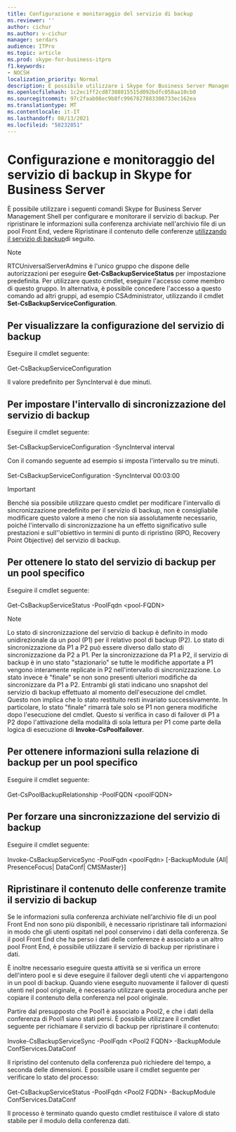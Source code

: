 ```yaml
---
title: Configurazione e monitoraggio del servizio di backup
ms.reviewer: ''
author: cichur
ms.author: v-cichur
manager: serdars
audience: ITPro
ms.topic: article
ms.prod: skype-for-business-itpro
f1.keywords:
- NOCSH
localization_priority: Normal
description: È possibile utilizzare i Skype for Business Server Management Shell per configurare e monitorare il servizio di backup.
ms.openlocfilehash: 1c2ec1ff2cd87388015515d092bdfc058aa10cb0
ms.sourcegitcommit: 97c2faab08ec9b8fc9967827883308733ec162ea
ms.translationtype: MT
ms.contentlocale: it-IT
ms.lasthandoff: 08/13/2021
ms.locfileid: "58232851"
---
```

# <a name="configuring-and-monitoring-the-backup-service-in-skype-for-business-server"></a>Configurazione e monitoraggio del servizio di backup in Skype for Business Server

È possibile utilizzare i seguenti comandi Skype for Business Server Management Shell per configurare e monitorare il servizio di backup. Per ripristinare le informazioni sulla conferenza archiviate nell'archivio file di un pool Front End, vedere Ripristinare il contenuto delle conferenze [utilizzando il servizio di backup](#restore-conference-contents-using-the-backup-service)di seguito.

> [!NOTE]  
> RTCUniversalServerAdmins è l'unico gruppo che dispone delle autorizzazioni per eseguire **Get-CsBackupServiceStatus** per impostazione predefinita. Per utilizzare questo cmdlet, eseguire l'accesso come membro di questo gruppo. In alternativa, è possibile concedere l'accesso a questo comando ad altri gruppi, ad esempio CSAdministrator, utilizzando il cmdlet **Set-CsBackupServiceConfiguration**.

## <a name="to-see-the-backup-service-configuration"></a>Per visualizzare la configurazione del servizio di backup

Eseguire il cmdlet seguente:<br/><br/>Get-CsBackupServiceConfiguration

Il valore predefinito per SyncInterval è due minuti.

## <a name="to-set-the-backup-service-sync-interval"></a>Per impostare l'intervallo di sincronizzazione del servizio di backup

Eseguire il cmdlet seguente:<br/><br/>Set-CsBackupServiceConfiguration -SyncInterval interval

Con il comando seguente ad esempio si imposta l'intervallo su tre minuti.<br/><br/>Set-CsBackupServiceConfiguration -SyncInterval 00:03:00


> [!IMPORTANT]  
> Benché sia possibile utilizzare questo cmdlet per modificare l'intervallo di sincronizzazione predefinito per il servizio di backup, non è consigliabile modificare questo valore a meno che non sia assolutamente necessario, poiché l'intervallo di sincronizzazione ha un effetto significativo sulle prestazioni e sull''obiettivo in termini di punto di ripristino (RPO, Recovery Point Objective) del servizio di backup.

## <a name="to-get-the-backup-service-status-for-a-particular-pool"></a>Per ottenere lo stato del servizio di backup per un pool specifico

Eseguire il cmdlet seguente:<br/><br/>Get-CsBackupServiceStatus -PoolFqdn \<pool-FQDN>

> [!NOTE]  
> Lo stato di sincronizzazione del servizio di backup è definito in modo unidirezionale da un pool (P1) per il relativo pool di backup (P2). Lo stato di sincronizzazione da P1 a P2 può essere diverso dallo stato di sincronizzazione da P2 a P1. Per la sincronizzazione da P1 a P2, il servizio di backup è in uno stato "stazionario" se tutte le modifiche apportate a P1 vengono interamente replicate in P2 nell'intervallo di sincronizzazione. Lo stato invece è "finale" se non sono presenti ulteriori modifiche da sincronizzare da P1 a P2. Entrambi gli stati indicano uno snapshot del servizio di backup effettuato al momento dell'esecuzione del cmdlet. Questo non implica che lo stato restituito resti invariato successivamente. In particolare, lo stato "finale" rimarrà tale solo se P1 non genera modifiche dopo l'esecuzione del cmdlet. Questo si verifica in caso di failover di P1 a P2 dopo l'attivazione della modalità di sola lettura per P1 come parte della logica di esecuzione di **Invoke-CsPoolfailover**.

## <a name="to-get-information-about-the-backup-relationship-for-a-particular-pool"></a>Per ottenere informazioni sulla relazione di backup per un pool specifico

Eseguire il cmdlet seguente:<br/><br/>Get-CsPoolBackupRelationship -PoolFQDN \<poolFQDN>

## <a name="to-force-a-backup-service-sync"></a>Per forzare una sincronizzazione del servizio di backup

Eseguire il cmdlet seguente:<br/><br/>Invoke-CsBackupServiceSync -PoolFqdn \<poolFqdn> [-BackupModule {All| PresenceFocus| DataConf| CMSMaster}]

## <a name="restore-conference-contents-using-the-backup-service"></a>Ripristinare il contenuto delle conferenze tramite il servizio di backup 

Se le informazioni sulla conferenza archiviate nell'archivio file di un pool Front End non sono più disponibili, è necessario ripristinare tali informazioni in modo che gli utenti ospitati nel pool conservino i dati della conferenza. Se il pool Front End che ha perso i dati delle conferenze è associato a un altro pool Front End, è possibile utilizzare il servizio di backup per ripristinare i dati.

È inoltre necessario eseguire questa attività se si verifica un errore dell'intero pool e si deve eseguire il failover degli utenti che vi appartengono in un pool di backup. Quando viene eseguito nuovamente il failover di questi utenti nel pool originale, è necessario utilizzare questa procedura anche per copiare il contenuto della conferenza nel pool originale.

Partire dal presupposto che Pool1 è associato a Pool2, e che i dati della conferenza di Pool1 siano stati persi. È possibile utilizzare il cmdlet seguente per richiamare il servizio di backup per ripristinare il contenuto:<br/><br/>Invoke-CsBackupServiceSync -PoolFqdn \<Pool2 FQDN> -BackupModule ConfServices.DataConf

Il ripristino del contenuto della conferenza può richiedere del tempo, a seconda delle dimensioni. È possibile usare il cmdlet seguente per verificare lo stato del processo:<br/><br/>Get-CsBackupServiceStatus -PoolFqdn \<Pool2 FQDN> -BackupModule ConfServices.DataConf

Il processo è terminato quando questo cmdlet restituisce il valore di stato stabile per il modulo della conferenza dati.

